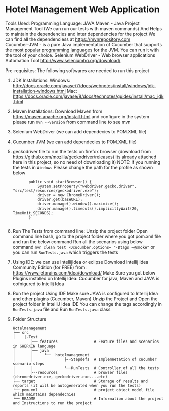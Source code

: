 Hotel Management Web Application
================================

Tools Used:
Programming Language: JAVA
Maven -  Java Project Management Tool (We can run our tests with maven commands)
         And Helps to maintain the dependencies and inter dependencies for the project
         We can find all the dependenciess at https://mvnrepository.com   
Cucumber-JVM - is a pure Java implementation of Cucumber that supports the [most popular programming languages](https://cukes.info/docs/reference/jvm#running) for the JVM.
                You can [run](https://cukes.info/docs/reference/jvm#running) it with the tool of your choice.
Selenium WebDriver - Web browser applications Automation Tool 
                    http://www.seleniumhq.org/download/

Pre-requisites: The following softwares are needed to run this project
1. JDK Installations: 
    Windows: http://docs.oracle.com/javase/7/docs/webnotes/install/windows/jdk-installation-windows.html
    Mac: https://docs.oracle.com/javase/8/docs/technotes/guides/install/mac_jdk.html
2. Maven Installations: Download Maven from https://maven.apache.org/install.html and configure in the system
    please run `mvn --version` from command line to see mvn
3. Selenium WebDriver (we can add dependecies to POM.XML file)
4. Cucumber JVM (we can add dependecies to POM.XML file)
5. geckodriver file to run the tests on firefox browser (download from https://github.com/mozilla/geckodriver/releases)
    Its already attached here in this project, so no need of downloading it)
    NOTE: If you running the tests in `Windows` Please change the path for the profile as shown below
    ```  @Before
           public void startBrowser() {
               System.setProperty("webdriver.gecko.driver", "src/test/resources/geckodriver.exe");
               driver = new ChromeDriver();
               driver.get(baseURL);
               driver.manage().window().maximize();
               driver.manage().timeouts().implicitlyWait(20, TimeUnit.SECONDS);
           }```
           
6. Run The Tests from command line:
   Unzip the project folder
   Open command line bash, go to the project folder where you got pom.xml file and run the below command
   Run all the scenarios using below command
   `mvn clean test -Dcucumber.options= "-Dtags =@smoke"`
    or you can run `RunTests.java` which triggers the tests

7. Using IDE:
   we can use IntellijIdea or eclipse 
   Download Intellij Idea Community Edition (for FREE) from: https://www.jetbrains.com/idea/download/
   Make Sure you got below Plugins installed on Intellij Idea:
   Cucumber for java, Maven and JAVA is cofnigured to Intellij Idea
   
8. Run the project Using IDE 
    Make sure JAVA is configured to Intellij Idea and other plugins (Cucumber, Maven)
    Unzip the Project and Open the project folder in IntelliJ Idea IDE
    You can change the tags accordingly in `RunTests.java` file and Run `RunTests.java` class

9. Folder Structure
    ```
    Hotelmanagement
    ├── src                      
    │    |-Test
            ├── features                # Feature files and scenarios in GHERKIN language
    │       ├── java
    │       │     └──  hotelmanagement
    │       │              ├--Stepdefs  # Implemnetation of cucumber scenario steps
    │       │              └──RunTests  # Controller of all the tests
    │       ├--resources                # browser files (chromedriver.exe, geckodriver.exe....etc)
    ├── target                          # Storage of results and reports (it will be autogenerated when you run the tests)
    └── pom.xml                         # project object model file which maintains dependecnies 
    └── README                          # Information about the project and Instructions to run the project
    ```

    